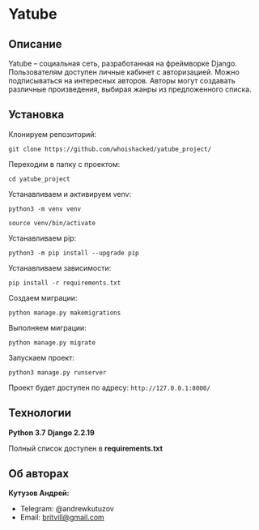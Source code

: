# Yatube
## Описание
Yatube – cоциальная сеть, разработанная на фреймворке Django. Пользователям доступен личные кабинет с авторизацией. Можно подписываться на интересных авторов. Авторы могут создавать различные произведения, выбирая жанры из предложенного списка.
## Установка
Клонируем репозиторий:
```
git clone https://github.com/whoishacked/yatube_project/
```

Переходим в папку с проектом:
```
cd yatube_project
```

Устанавливаем и активируем venv:
```
python3 -m venv venv
```

```
source venv/bin/activate
```

Устанавливаем pip:
```
python3 -m pip install --upgrade pip
```

Устанавливаем зависимости:
```
pip install -r requirements.txt
```

Создаем миграции:
```
python manage.py makemigrations
```

Выполняем миграции:
```
python manage.py migrate
```

Запускаем проект:
```
python3 manage.py runserver
```

Проект будет доступен по адресу:
```http://127.0.0.1:8000/```

## Технологии
**Python 3.7**
**Django 2.2.19**

Полный список доступен в **requirements.txt**

## Об авторах
**Кутузов Андрей:**
- Telegram: @andrewkutuzov
- Email: britvill@gmail.com
